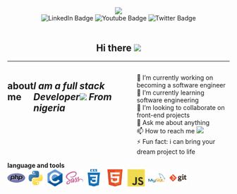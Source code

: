 <p align="left">
<div id="header" align="center">
<img align="center" width="400px" src="https://media1.giphy.com/media/fvx95jkua5th3YeThr/giphy.gif?cid=ecf05e471g6umypl8n0f6yz52tpba10dp97pjxkn3htx1vrc&rid=giphy.gif&ct=s">
</div>
<div id="badges" align="center">
  <img src="https://img.shields.io/badge/LinkedIn-blue?style=for-the-badge&logo=linkedin&logoColor=white" alt="LinkedIn Badge"/>
  <img src="https://img.shields.io/badge/YouTube-red?style=for-the-badge&logo=youtube&logoColor=white" alt="Youtube Badge"/>
  <img src="https://img.shields.io/badge/Twitter-blue?style=for-the-badge&logo=twitter&logoColor=white" alt="Twitter Badge"/>
</div>
<div align="center">
<img src="https://komarev.com/ghpvc/?username=your-github-username&style=flat-square&color=blue" alt="" />
</div>

<h2 align="center"> Hi there 
<img src="https://media3.giphy.com/media/hvRJCLFzcasrR4ia7z/giphy.gif?cid=790b7611152e4f27506de41bac632dc92ec800de27a8a812&rid=giphy.gif&ct=s" width="10%"
></h2>
<!--
second giff-->

<hr>

<!--
**olaniyanp11/olaniyanp11** is a ✨ _special_ ✨ repository because its `README.md` (this file) appears on your GitHub profile.-->
<span style="display:flex">
<h2>about me</h2> 
<h2><i>I am a full stack Developer<img width="30px"src="https://media.istockphoto.com/id/1127371716/vector/nigeria-contour-country-flag-vector-flat-icon.jpg?s=612x612&w=0&k=20&c=3pKcawPsc1GyQpTFfo-kGV2d5Z-mPwLHFZkJ_j5ETjs="> From nigeria</i></h2> 

 🔭 I’m currently working on becoming a software engineer<br>
 🌱 I’m currently learning software engineering<br>
 👯 I’m looking to collaborate on front-end projects<br>
 💬 Ask me about anything <br>
 📫 How to reach me <img  href="http://wa.me/+2349039449932" src="https://www.shutterstock.com/image-vector/green-button-phone-bubble-chat-260nw-1136309198.jpg" width="30px"><br>
 ⚡ Fun fact: i can bring your dream project to life <br>
 <hr>
  </span>
 <b>
language and tools</b>

<div><img src="https://github.com/devicons/devicon/blob/master/icons/php/php-original.svg"width="40" height="40" title="php programming language"/>
  <img src="https://github.com/devicons/devicon/blob/master/icons/python/python-original.svg"width="40" height="40" title="python programming language"/>
  <img src="https://github.com/devicons/devicon/blob/master/icons/c/c-original.svg"width="40" height="40" title="c programming language"/>
<img src="https://github.com/devicons/devicon/blob/master/icons/sass/sass-original.svg"width="40" height="40"title="sass"/>
  <img src="https://github.com/devicons/devicon/blob/master/icons/css3/css3-plain-wordmark.svg"  title="CSS3" alt="CSS" width="40" height="40"/>&nbsp;
  <img src="https://github.com/devicons/devicon/blob/master/icons/html5/html5-original.svg" title="HTML5" alt="HTML" width="40" height="40"/>&nbsp;
  <img src="https://github.com/devicons/devicon/blob/master/icons/javascript/javascript-original.svg" title="JavaScript" alt="JavaScript" width="40" height="40"/>&nbsp;
  <img src="https://github.com/devicons/devicon/blob/master/icons/mysql/mysql-original-wordmark.svg" title="MySQL"  alt="MySQL" width="40" height="40"/>&nbsp;
  <img src="https://github.com/devicons/devicon/blob/master/icons/git/git-original-wordmark.svg" title="Git" **alt="Git" width="40" height="40"/>
</div>

 <!--
-->

